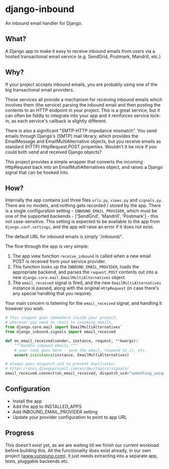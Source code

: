 django-inbound
==============

An inbound email handler for Django.

What?
-----

A Django app to make it easy to receive inbound emails from users via a hosted transactional email service (e.g. SendGrid, Postmark, Mandrill, etc.)

Why?
----

If your project accepts inbound emails, you are probably using one of the big transactional email providers.

These services all provide a mechanism for receiving inbound emails which involves them (the service) parsing the inbound email and then posting the contents to an HTTP endpoint in your project. This is a great service, but it can often be fiddly to integrate into your app and it reinforces service lock-in, as each service's callback is slightly different.

There is also a significant "SMTP-HTTP impedance mismatch". You send emails through Django's (SMTP) mail library, which provides the EmailMessage and EmailMultiAlternative objects, but you receive emails as standard (HTTP) HttpRequest.POST properties. Wouldn't it be nice if you could both send and received Django objects?

This project provides a simple wrapper that converts the incoming HttpRequest back into an EmailMultiAlternatives object, and raises a Django signal that can be hooked into.

How?
----

Internally the app contains just three files `urls.py`, `views.py` and `signals.py`. There are no models, and nothing gets recorded / stored by the app. There is a single configuration setting - `INBOUND_EMAIL_PROVIDER`, which must be one of the supported backends - ['SendGrid', 'Mandrill', 'Postmark'] - this not case-sensitive. This setting is expected to be available to the app from `django.conf.settings`, and the app will raise an error if it does not exist.

The default URL for inbound emails is simply '/inbound/'.

The flow through the app is very simple:

1. The app view function `receive_inbound` is called when a new email POST is received from your service provider.
2. This function looks up the `INBOUND_EMAIL_PROVIDER`, loads the appropriate backend, and parses the `request.POST` contents out into a new `django.core.mail.EmailMultiAlternatives` object.
3. The `email_received` signal is fired, and the new `EmailMultiAlternatives` instance is passed, along with the original `HttpRequest` (in case there's any special handling that you require).

Your main concern is listening for the `email_received` signal, and handling it however you wish.

```python
# This snippet goes somewhere inside your project,
# wherever you need to react to incoming emails.
from django.core.mail import EmailMultiAlternatives`
from django_inbound.signals import email_received

def on_email_received(sender, instance, request, **kwargs):
    """Handle inbound emails."""
    # your code goes here - save the email, respond to it, etc.
    assert isinstance(instance, EmailMultiAlternatives)

# always pass dispatch_uid to prevent duplicates:
# https://docs.djangoproject.com/en/dev/topics/signals/
email_received.connect(on_email_received, dispatch_uid="something_unique")
```


Configuration
-------------

* Install the app
* Add the app to INSTALLED_APPS
* Add INBOUND_EMAIL_PROVIDER setting
* Update your provider configuration to point to app URL

Progress
--------

This doesn't exist yet, as we are waiting till we finish our current workload before building this. All the functionality does exist already, in our own project (www.yunojuno.com), it just needs extracting into a separate app, tests, pluggable backends etc.
